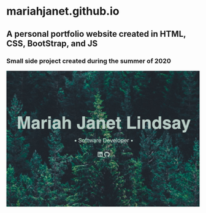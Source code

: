 # mariahjanet.github.io
## A personal portfolio website created in HTML, CSS, BootStrap, and JS
### Small side project created during the summer of 2020

![Website home](/img/WB.png)
